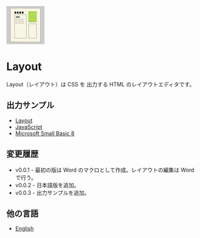 ![icon](img/Layout.png)

# Layout
Layout（レイアウト）は CSS を 出力する HTML のレイアウトエディタです。

## 出力サンプル
- [Layout](doc/Layout-ja.html)
- [JavaScript](doc/JavaScript-ja.html)
- [Microsoft Small Basic 8](doc/MicrosoftSmallBasic8-ja.html)

## 変更履歴
- v0.0.1 - 最初の版は Word のマクロとして作成。レイアウトの編集は Word で行う。
- v0.0.2 - 日本語版を追加。
- v0.0.3 - 出力サンプルを追加。

## 他の言語
- [English](README.md)
